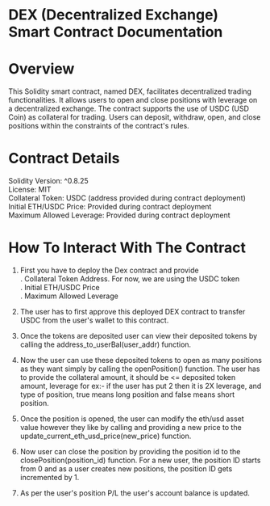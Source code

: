 # DEX (Decentralized Exchange) Smart Contract Documentation

# Overview
This Solidity smart contract, named DEX, facilitates decentralized trading functionalities. It allows users to open and close positions with leverage on a decentralized exchange. The contract supports the use of USDC (USD Coin) as collateral for trading. Users can deposit, withdraw, open, and close positions within the constraints of the contract's rules.

# Contract Details
Solidity Version: ^0.8.25 <br />
License: MIT <br />
Collateral Token: USDC (address provided during contract deployment) <br />
Initial ETH/USDC Price: Provided during contract deployment <br />
Maximum Allowed Leverage: Provided during contract deployment <br />

# How To Interact With The Contract
1. First you have to deploy the Dex contract and provide <br/>
   . Collateral Token Address. For now, we are using the USDC token <br/> 
   . Initial ETH/USDC Price <br/>
   . Maximum Allowed Leverage <br/>

2. The user has to first approve this deployed DEX contract to transfer USDC from the user's wallet to this contract.
3. Once the tokens are deposited user can view their deposited tokens by calling the address_to_userBal(user_addr) function.
4. Now the user can use these deposited tokens to open as many positions as they want simply by calling the openPosition() function. The user has to provide the collateral amount, it should be <= deposited token amount, leverage for ex:- if the user has put 2 then it is 2X leverage, and type of position, true means long position and false means short position.
5. Once the position is opened, the user can modify the eth/usd asset value however they like by calling and providing a new price to the update_current_eth_usd_price(new_price) function.
6. Now user can close the position by providing the position id to the closePosition(position_id) function. For a new user, the position ID starts from 0 and as a user creates new positions, the position ID gets incremented by 1.
7. As per the user's position P/L the user's account balance is updated.
